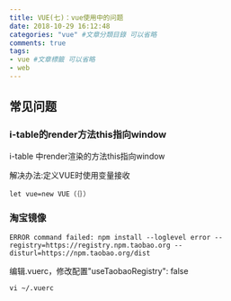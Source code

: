 ```yaml
---
title: VUE(七)：vue使用中的问题
date: 2018-10-29 16:12:48
categories: "vue" #文章分類目錄 可以省略
comments: true
tags:
- vue #文章標籤 可以省略
- web
---
```


## 常见问题
### i-table的render方法this指向window

i-table 中render渲染的方法this指向window

解决办法:定义VUE时使用变量接收
```
let vue=new VUE（｛｝）
```

### 淘宝镜像
```
ERROR command failed: npm install --loglevel error --registry=https://registry.npm.taobao.org --disturl=https://npm.taobao.org/dist
```
编辑.vuerc，修改配置"useTaobaoRegistry": false
```
vi ~/.vuerc
```

